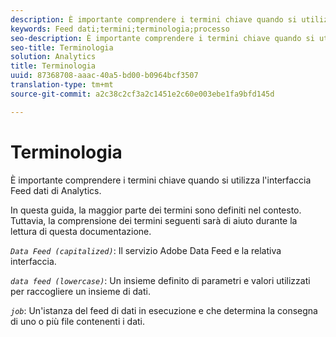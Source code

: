 ```yaml
---
description: È importante comprendere i termini chiave quando si utilizza l'interfaccia Feed dati di Analytics.
keywords: Feed dati;termini;terminologia;processo
seo-description: È importante comprendere i termini chiave quando si utilizza l'interfaccia Feed dati di Analytics.
seo-title: Terminologia
solution: Analytics
title: Terminologia
uuid: 87368708-aaac-40a5-bd00-b0964bcf3507
translation-type: tm+mt
source-git-commit: a2c38c2cf3a2c1451e2c60e003ebe1fa9bfd145d

---
```



# Terminologia

È importante comprendere i termini chiave quando si utilizza l'interfaccia Feed dati di Analytics.

In questa guida, la maggior parte dei termini sono definiti nel contesto. Tuttavia, la comprensione dei termini seguenti sarà di aiuto durante la lettura di questa documentazione.

*`Data Feed (capitalized)`*: Il servizio Adobe Data Feed e la relativa interfaccia.

*`data feed (lowercase)`*: Un insieme definito di parametri e valori utilizzati per raccogliere un insieme di dati.

*`job`*: Un'istanza del feed di dati in esecuzione e che determina la consegna di uno o più file contenenti i dati.
